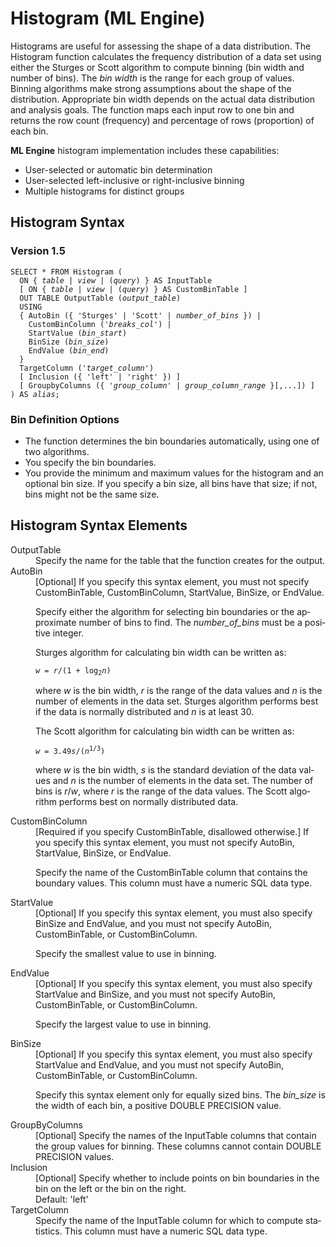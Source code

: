 <div class="nested0" aria-labelledby="ariaid-title1" topicindex="1" topicid="mcm1507661970733" id="mcm1507661970733"><h1 class="title topictitle1" id="ariaid-title1">Histogram (ML Engine)</h1><div class="body conbody">
<p class="p">Histograms are useful for assessing the shape of a data distribution. The Histogram function calculates the frequency distribution of a data set using either the Sturges or Scott algorithm to compute binning (bin width and number of bins). The <dfn class="term">bin width</dfn> is the range for each group of values. Binning algorithms make strong assumptions about the shape of the distribution. Appropriate bin width depends on the actual data distribution and analysis goals. The function maps each input row to one bin and returns the row count (frequency) and percentage of rows (proportion) of each bin.</p>
<p class="p"><span><b>ML Engine</b></span> histogram implementation includes these capabilities:</p>
<ul class="ul" id="mcm1507661970733__ul_tyj_r4r_p1b">
<li class="li">User-selected or automatic bin determination</li>
<li class="li">User-selected left-inclusive or right-inclusive binning</li>
<li class="li">Multiple histograms for distinct groups</li></ul></div><div class="topic reference nested1" aria-labelledby="ariaid-title2" topicindex="2" topicid="lwc1507662302928" xml:lang="en-us" lang="en-us" id="lwc1507662302928">
<h2 class="title topictitle2" id="ariaid-title2">Histogram Syntax</h2><div class="body refbody"><div class="section" id="lwc1507662302928__section_N1000E_N1000C_N10001">
<h3 class="title sectiontitle">Version 1.5</h3><pre class="pre codeblock" xml:space="preserve"><code>SELECT * FROM Histogram (
  <span>ON { <var class="keyword varname">table</var> | <var class="keyword varname">view</var> | (<var class="keyword varname">query</var>) }</span> AS InputTable
  [ <span>ON { <var class="keyword varname">table</var> | <var class="keyword varname">view</var> | (<var class="keyword varname">query</var>) }</span> AS CustomBinTable ]
  OUT TABLE OutputTable (<var class="keyword varname">output_table</var>)
  USING
  { AutoBin ({ 'Sturges' | 'Scott' | <var class="keyword varname">number_of_bins</var> }) |
    CustomBinColumn ('<var class="keyword varname">breaks_col</var>') |
    StartValue (<var class="keyword varname">bin_start</var>)
    BinSize (<var class="keyword varname">bin_size</var>)
    EndValue (<var class="keyword varname">bin_end</var>)
  }
  TargetColumn ('<var class="keyword varname">target_column</var>')
  [ Inclusion ({ 'left' | 'right' }) ]
  [ GroupbyColumns ({ '<var class="keyword varname">group_column</var>' | <var class="keyword varname">group_column_range</var> }[,...]) ]
) AS <var class="keyword varname">alias</var>;</code></pre></div><div class="section" id="lwc1507662302928__section_irp_4kj_rbb">
<h3 class="title sectiontitle">Bin Definition Options</h3>
<ul class="ul" id="lwc1507662302928__ul_ftc_pkj_rbb">
<li class="li">The function determines the bin boundaries automatically, using one of two algorithms.</li>
<li class="li">You specify the bin boundaries.</li>
<li class="li">You provide the minimum and maximum values for the histogram and an optional bin size. If you specify a bin size, all bins have that size; if not, bins might not be the same size.</li></ul></div></div></div><div class="topic reference nested1" aria-labelledby="ariaid-title3" topicindex="3" topicid="ino1507662339929" xml:lang="en-us" lang="en-us" id="ino1507662339929">
<h2 class="title topictitle2" id="ariaid-title3">Histogram Syntax Elements</h2><div class="body refbody"><div class="section" id="ino1507662339929__section_N10011_N1000E_N10001"><dl class="dl parml"><dt class="dt pt dlterm">OutputTable</dt><dd class="dd pd">Specify the name for the table that the function creates for the output.</dd><dt class="dt pt dlterm">AutoBin</dt><dd class="dd pd">[Optional] If you specify this syntax element, you must not specify CustomBinTable, CustomBinColumn, StartValue, BinSize, or EndValue.
<p class="p">Specify either the algorithm for selecting bin boundaries or the approximate number of bins to find. The <var class="keyword varname">number_of_bins</var> must be a positive integer.</p>
<p class="p">Sturges algorithm for calculating bin width can be written as:</p>
<p class="p"><code class="ph codeph"><var class="keyword varname">w</var> = <var class="keyword varname">r</var>/(1 + log<span><sub>2</sub></span><var class="keyword varname">n</var>)</code></p>
<p class="p">where <var class="keyword varname">w</var> is the bin width, <var class="keyword varname">r</var> is the range of the data values and <var class="keyword varname">n</var> is the number of elements in the data set. Sturges algorithm performs best if the data is normally distributed and <var class="keyword varname">n</var> is at least 30.</p>
<p class="p">The Scott algorithm for calculating bin width can be written as:</p>
<p class="p"><code class="ph codeph"><var class="keyword varname">w</var> = 3.49<var class="keyword varname">s</var>/(<var class="keyword varname">n</var><span><sup>1/3</sup></span>)</code></p>
<p class="p">where <var class="keyword varname">w</var> is the bin width, <var class="keyword varname">s</var> is the standard deviation of the data values and <var class="keyword varname">n</var> is the number of elements in the data set. The number of bins is <var class="keyword varname">r</var>/<var class="keyword varname">w</var>, where <var class="keyword varname">r</var> is the range of the data values. The Scott algorithm performs best on normally distributed data.</p></dd><dt class="dt pt dlterm">CustomBinColumn</dt><dd class="dd pd">[Required if you specify CustomBinTable, disallowed otherwise.] If you specify this syntax element, you must not specify AutoBin, StartValue, BinSize, or EndValue.
<p class="p">Specify the name of the CustomBinTable column that contains the boundary values. This column must have a numeric SQL data type.</p></dd><dt class="dt pt dlterm">StartValue</dt><dd class="dd pd">[Optional] If you specify this syntax element, you must also specify BinSize and EndValue, and you must not specify AutoBin, CustomBinTable, or CustomBinColumn.
<p class="p">Specify the smallest value to use in binning.</p></dd><dt class="dt pt dlterm">EndValue</dt><dd class="dd pd">[Optional] If you specify this syntax element, you must also specify StartValue and BinSize, and you must not specify AutoBin, CustomBinTable, or CustomBinColumn.
<p class="p">Specify the largest value to use in binning.</p></dd><dt class="dt pt dlterm">BinSize</dt><dd class="dd pd">[Optional] If you specify this syntax element, you must also specify StartValue and EndValue, and you must not specify AutoBin, CustomBinTable, or CustomBinColumn.
<p class="p">Specify this syntax element only for equally sized bins. The <var class="keyword varname">bin_size</var> is the width of each bin, a positive DOUBLE PRECISION value.</p></dd><dt class="dt pt dlterm">GroupByColumns</dt><dd class="dd pd">[Optional] Specify the names of the InputTable columns that contain the group values for binning. These columns cannot contain DOUBLE PRECISION values.</dd><dt class="dt pt dlterm">Inclusion</dt><dd class="dd pd">[Optional] Specify whether to include points on bin boundaries in the bin on the left or the bin on the right.</dd><dd class="dd pd ddexpand">Default: 'left'</dd><dt class="dt pt dlterm">TargetColumn</dt><dd class="dd pd">Specify the name of the InputTable column for which to compute statistics. This column must have a numeric SQL data type.</dd></dl></div></div></div></div>
